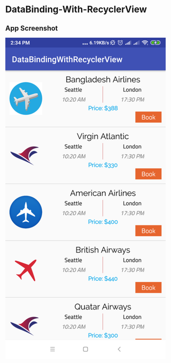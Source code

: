 # DataBinding-With-RecyclerView
## App Screenshot  
![](screenshot/Screenshot_2018-11-08-14-34-39-450_tarikul.com.databindingwithrecyclerview.png)
